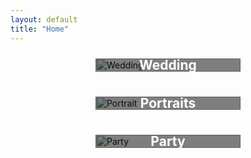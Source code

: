 ```yaml
---
layout: default
title: "Home"
---
```


<div class="categories">
  <div class="category">
    <a href="{{ '/categories/Wedding/' | relative_url }}">
      <h2>Wedding</h2>
      <img src="{{ '/WeddingImages/DSC04696.JPG' | relative_url }}" alt="Wedding">
    </a>
  </div>
  <div class="category">
    <a href="{{ '/categories/Portrait/' | relative_url }}">
      <h2>Portraits</h2>
      <img src="{{ '/PortraitImages/WhatsApp Image 2024-04-28 at 15.14.09_8fc52d74.jpg' | relative_url }}" alt="Portrait">
    </a>
  </div>
  <div class="category">
    <a href="{{ '/categories/Party/' | relative_url }}">
      <h2>Party</h2>
      <img src="{{ '/PartyImages/DSC05241 (1).JPG' | relative_url }}" alt="Party">
    </a>
  </div>
  <!-- Add more categories as needed -->
</div>



<style>
  .categories {
  display: flex;
  flex-wrap: wrap;
  gap: 20px;
  justify-content: center; /* Center the categories */
}

.category {
  position: relative;
  overflow: hidden;
  flex: 1 1 calc(33.333% - 20px);
  max-width: calc(33.333% - 20px);
  box-sizing: border-box;
  margin: 10px;
  transition: transform 0.3s;
}

@media (max-width: 991.98px) {
  .category {
    flex: 1 1 calc(50% - 20px); /* Adjust width for tablets */
    max-width: calc(50% - 20px);
  }
}

@media (max-width: 575.98px) {
  .category {
    flex: 1 1 calc(50% - 20px); /* Two columns on smaller screens */
    max-width: calc(50% - 20px);
  }
}

.category:hover {
  transform: scale(1.05);
}

.category img {
  width: 100%;
  height: auto;
  display: block;
  transition: transform 0.3s;
}

.category:hover img {
  transform: scale(1.1);
}

.category h2 {
  position: absolute;
  top: 50%;
  left: 50%;
  transform: translate(-50%, -50%);
  color: white;
  background-color: rgba(0, 0, 0, 0.5);
  padding: 10px;
  margin: 0;
  text-align: center;
  font-size: 1.5em;
  width: 100%;
  box-sizing: border-box;
  transition: background-color 0.3s;
}

.category:hover h2 {
    background: #000000; /* Dark background for the navbar */
}

</style>
